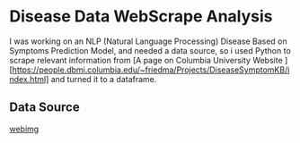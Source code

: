 # Disease Data WebScrape Analysis
 
I was working on an NLP (Natural Language Processing) Disease Based on Symptoms Prediction Model, and needed a data source, so i used Python to scrape relevant information from [A page on Columbia University Website ][https://people.dbmi.columbia.edu/~friedma/Projects/DiseaseSymptomKB/index.html] and turned it to a dataframe.




## Data Source
[webimg](./images/web.png)
